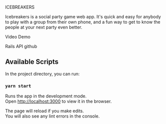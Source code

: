 ICEBREAKERS

Icebreakers is a social party game web app. It's quick and easy for anybody to play with a group from their own phone, and a fun way to get to know the people at your next party even better.

Video Demo

Rails API github

## Available Scripts

In the project directory, you can run:

### `yarn start`

Runs the app in the development mode.<br />
Open [http://localhost:3000](http://localhost:3000) to view it in the browser.

The page will reload if you make edits.<br />
You will also see any lint errors in the console.


